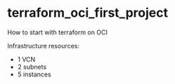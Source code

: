 # terraform_oci_first_project
How to start with terraform on OCI

Infrastructure resources:
- 1 VCN
- 2 subnets
- 5 instances
